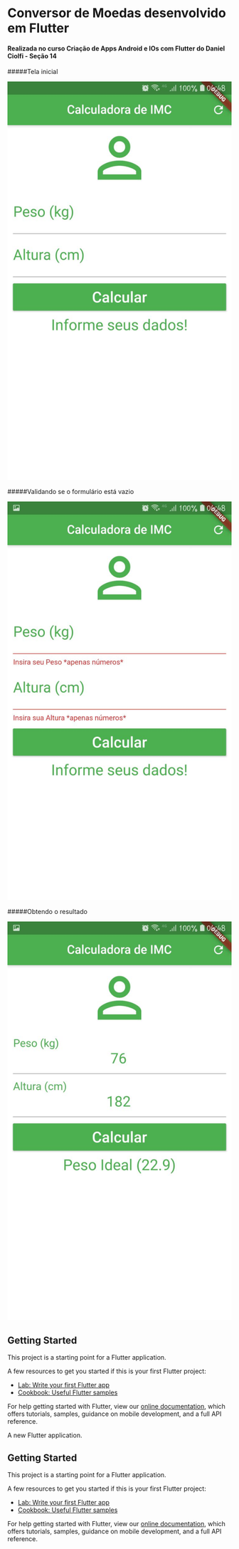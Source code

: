 # Conversor de Moedas desenvolvido em Flutter
#### Realizada no curso Criação de Apps Android e IOs com Flutter do Daniel Ciolfi - Seção 14

#####Tela inicial

![Tela inicial](https://github.com/Fernando-Braulio/calculadora_imc_flutter/blob/master/screenshot/01.jpg)

#####Validando se o formulário está vazio

![Validação de form com Flutter](https://github.com/Fernando-Braulio/calculadora_imc_flutter/blob/master/screenshot/02.jpg)

#####Obtendo o resultado

![](https://github.com/Fernando-Braulio/calculadora_imc_flutter/blob/master/screenshot/03.jpg)


## Getting Started

This project is a starting point for a Flutter application.

A few resources to get you started if this is your first Flutter project:

- [Lab: Write your first Flutter app](https://flutter.dev/docs/get-started/codelab)
- [Cookbook: Useful Flutter samples](https://flutter.dev/docs/cookbook)

For help getting started with Flutter, view our
[online documentation](https://flutter.dev/docs), which offers tutorials,
samples, guidance on mobile development, and a full API reference.




A new Flutter application.

## Getting Started

This project is a starting point for a Flutter application.

A few resources to get you started if this is your first Flutter project:

- [Lab: Write your first Flutter app](https://flutter.dev/docs/get-started/codelab)
- [Cookbook: Useful Flutter samples](https://flutter.dev/docs/cookbook)

For help getting started with Flutter, view our
[online documentation](https://flutter.dev/docs), which offers tutorials,
samples, guidance on mobile development, and a full API reference.
